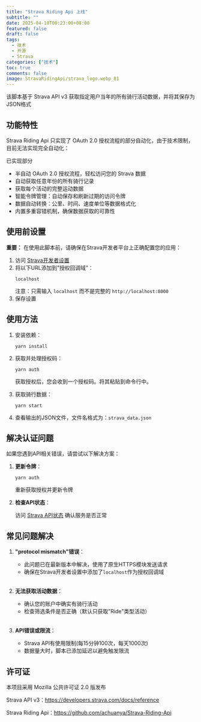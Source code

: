 ```yaml
---
title: "Strava Riding Api 上线"
subtitle: ""
date: 2025-04-10T00:23:00+08:00
featured: false
draft: false
tags:
  - 技术
  - 开源
  - Strava
categories: ["技术"]
toc: true
comments: false
image: StravaRidingApi/strava_logo.webp_81
---
```

该脚本基于 Strava API v3 获取指定用户当年的所有骑行活动数据，并将其保存为JSON格式

## 功能特性

Strava Riding Api 只实现了 OAuth 2.0 授权流程的部分自动化，由于技术限制，目前无法实现完全自动化：

已实现部分

- 半自动 OAuth 2.0 授权流程，轻松访问您的 Strava 数据
- 自动获取任意年份的所有骑行记录
- 获取每个活动的完整运动数据
- 智能令牌管理：自动保存和刷新过期的访问令牌
- 数据自动转换：公里、时间、速度单位等数据格式化
- 内置多重容错机制，确保数据获取的可靠性

## 使用前设置

**重要：** 在使用此脚本前，请确保在Strava开发者平台上正确配置您的应用：

1. 访问 [Strava开发者设置](https://www.strava.com/settings/api)
2. 将以下URL添加到"授权回调域"：
   ```
   localhost
   ```
   注意：只需输入 `localhost` 而不是完整的 `http://localhost:8000`
3. 保存设置

## 使用方法

1. 安装依赖：

   ```
   yarn install
   ```

2. 获取并处理授权码：

   ```
   yarn auth
   ```

   获取授权后，您会收到一个授权码。将其粘贴到命令行中。

3. 获取骑行数据：
   ```
   yarn start
   ```
4. 查看输出的JSON文件，文件名格式为：`strava_data.json`

## 解决认证问题

如果您遇到API相关错误，请尝试以下解决方案：

1. **更新令牌**：

   ```
   yarn auth
   ```

   重新获取授权并更新令牌

2. **检查API状态**：

   访问 [Strava API状态](https://status.strava.com/) 确认服务是否正常

## 常见问题解决

1. **"protocol mismatch"错误**：

   - 此问题已在最新版本中解决，使用了原生HTTPS模块发送请求
   - 确保在Strava开发者设置中添加了`localhost`作为授权回调域
     <br/><br/>

2. **无法获取活动数据**：

   - 确认您的账户中确实有骑行活动
   - 检查筛选条件是否正确（默认只获取"Ride"类型活动）
     <br/><br/>

3. **API错误或限流**：
   - Strava API有使用限制(每15分钟100次，每天1000次)
   - 数据量大时，脚本已添加延迟以避免触发限流

## 许可证

本项目采用 Mozilla 公共许可证 2.0 版发布

Strava API v3：https://developers.strava.com/docs/reference

Strava Riding Api：https://github.com/achuanya/Strava-Riding-Api
